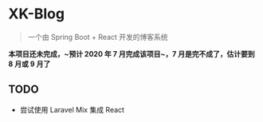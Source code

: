 # XK-Blog

> 一个由 Spring Boot + React 开发的博客系统

**本项目还未完成，~预计 2020 年 7 月完成该项目~，7 月是完不成了，估计要到 8 月或 9 月了**

## TODO

- 尝试使用 Laravel Mix 集成 React
